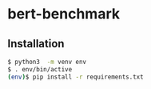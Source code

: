 # bert-benchmark

## Installation
 
```bash
$ python3  -m venv env
$ . env/bin/active
(env)$ pip install -r requirements.txt
```
